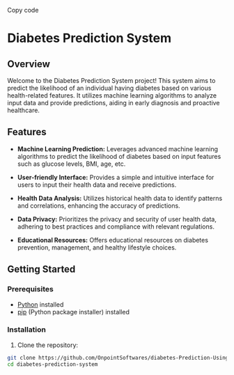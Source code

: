 Copy code
# Diabetes Prediction System

## Overview

Welcome to the Diabetes Prediction System project! This system aims to predict the likelihood of an individual having diabetes based on various health-related features. It utilizes machine learning algorithms to analyze input data and provide predictions, aiding in early diagnosis and proactive healthcare.

## Features

- **Machine Learning Prediction:** Leverages advanced machine learning algorithms to predict the likelihood of diabetes based on input features such as glucose levels, BMI, age, etc.

- **User-friendly Interface:** Provides a simple and intuitive interface for users to input their health data and receive predictions.

- **Health Data Analysis:** Utilizes historical health data to identify patterns and correlations, enhancing the accuracy of predictions.

- **Data Privacy:** Prioritizes the privacy and security of user health data, adhering to best practices and compliance with relevant regulations.

- **Educational Resources:** Offers educational resources on diabetes prevention, management, and healthy lifestyle choices.

## Getting Started

### Prerequisites

- [Python](https://www.python.org/) installed
- [pip](https://pypi.org/project/pip/) (Python package installer) installed

### Installation

1. Clone the repository:

```bash
git clone https://github.com/OnpointSoftwares/diabetes-Prediction-Using-Random-Forest-Classifier.git
cd diabetes-prediction-system
